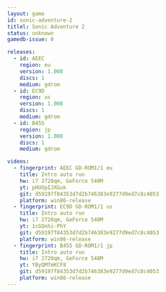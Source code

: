 ```yaml
---
layout: game
id: sonic-adventure-2
titlel: Sonic Adventure 2
status: unknown
gamedb-issue: 0

releases:
  - id: AEEC
    region: eu
    version: 1.008
    discs: 1
    medium: gdrom
  - id: EC9D
    region: us
    version: 1.008
    discs: 1
    medium: gdrom
  - id: B455
    region: jp
    version: 1.008
    discs: 1
    medium: gdrom

videos:
  - fingerprint: AEEC GD-ROM1/1 eu
    title: Intro auto run
    hw: i7 2720qm, GeForce 540M
    yt: pHUOpIJXGuk
    git: d59197f84353d7d2b746383e9277d9ed7c8c4053
    platform: win86-release
  - fingerprint: EC9D GD-ROM1/1 us
    title: Intro auto run
    hw: i7 2720qm, GeForce 540M
    yt: 1cGQnhi-PhY
    git: d59197f84353d7d2b746383e9277d9ed7c8c4053
    platform: win86-release
  - fingerprint: B455 GD-ROM1/1 jp
    title: Intro auto run
    hw: i7 2720qm, GeForce 540M
    yt: YByQM7mKCF8
    git: d59197f84353d7d2b746383e9277d9ed7c8c4053
    platform: win86-release
---
```

